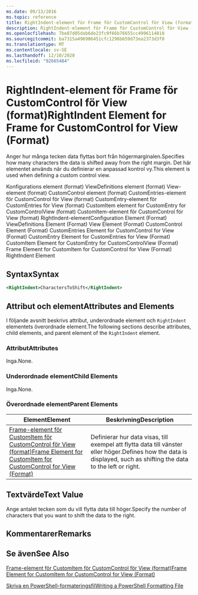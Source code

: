 ```yaml
---
ms.date: 09/13/2016
ms.topic: reference
title: RightIndent-element för Frame för CustomControl för View (format)
description: RightIndent-element för Frame för CustomControl för View (format)
ms.openlocfilehash: 7be87d05dab6de23fc9f66b76655cc4996114818
ms.sourcegitcommit: ba7315a496986451cfc1296b659d73ea2373d3f0
ms.translationtype: MT
ms.contentlocale: sv-SE
ms.lasthandoff: 12/10/2020
ms.locfileid: "92665484"
---
```

# <a name="rightindent-element-for-frame-for-customcontrol-for-view-format"></a><span data-ttu-id="7223a-103">RightIndent-element för Frame för CustomControl för View (format)</span><span class="sxs-lookup"><span data-stu-id="7223a-103">RightIndent Element for Frame for CustomControl for View (Format)</span></span>

<span data-ttu-id="7223a-104">Anger hur många tecken data flyttas bort från högermarginalen.</span><span class="sxs-lookup"><span data-stu-id="7223a-104">Specifies how many characters the data is shifted away from the right margin.</span></span> <span data-ttu-id="7223a-105">Det här elementet används när du definierar en anpassad kontrol vy.</span><span class="sxs-lookup"><span data-stu-id="7223a-105">This element is used when defining a custom control view.</span></span>

<span data-ttu-id="7223a-106">Konfigurations element (format) ViewDefinitions element (format) View-element (format) CustomControl element (format) CustomEntries-element för CustomControl för View (format) CustomEntry-element för CustomEntries för View (format) CustomItem element for CustomEntry for CustomControlView (format) CustomItem-element för CustomControl för View (format) RightIndent-element</span><span class="sxs-lookup"><span data-stu-id="7223a-106">Configuration Element (Format) ViewDefinitions Element (Format) View Element (Format) CustomControl Element (Format) CustomEntries Element for CustomControl for View (Format) CustomEntry Element for CustomEntries for View (Format) CustomItem Element for CustomEntry for CustomControlView (Format) Frame Element for CustomItem for CustomControl for View (Format) RightIndent Element</span></span>

## <a name="syntax"></a><span data-ttu-id="7223a-107">Syntax</span><span class="sxs-lookup"><span data-stu-id="7223a-107">Syntax</span></span>

```xml
<RightIndent>CharactersToShift</RightIndent>
```

## <a name="attributes-and-elements"></a><span data-ttu-id="7223a-108">Attribut och element</span><span class="sxs-lookup"><span data-stu-id="7223a-108">Attributes and Elements</span></span>

<span data-ttu-id="7223a-109">I följande avsnitt beskrivs attribut, underordnade element och `RightIndent` elementets överordnade element.</span><span class="sxs-lookup"><span data-stu-id="7223a-109">The following sections describe attributes, child elements, and parent element of the `RightIndent` element.</span></span>

### <a name="attributes"></a><span data-ttu-id="7223a-110">Attribut</span><span class="sxs-lookup"><span data-stu-id="7223a-110">Attributes</span></span>

<span data-ttu-id="7223a-111">Inga.</span><span class="sxs-lookup"><span data-stu-id="7223a-111">None.</span></span>

### <a name="child-elements"></a><span data-ttu-id="7223a-112">Underordnade element</span><span class="sxs-lookup"><span data-stu-id="7223a-112">Child Elements</span></span>

<span data-ttu-id="7223a-113">Inga.</span><span class="sxs-lookup"><span data-stu-id="7223a-113">None.</span></span>

### <a name="parent-elements"></a><span data-ttu-id="7223a-114">Överordnade element</span><span class="sxs-lookup"><span data-stu-id="7223a-114">Parent Elements</span></span>

|<span data-ttu-id="7223a-115">Element</span><span class="sxs-lookup"><span data-stu-id="7223a-115">Element</span></span>|<span data-ttu-id="7223a-116">Beskrivning</span><span class="sxs-lookup"><span data-stu-id="7223a-116">Description</span></span>|
|-------------|-----------------|
|[<span data-ttu-id="7223a-117">Frame-element för CustomItem för CustomControl för View (format)</span><span class="sxs-lookup"><span data-stu-id="7223a-117">Frame Element for CustomItem for CustomControl for View (Format)</span></span>](./frame-element-for-customitem-for-customcontrol-for-view-format.md)|<span data-ttu-id="7223a-118">Definierar hur data visas, till exempel att flytta data till vänster eller höger.</span><span class="sxs-lookup"><span data-stu-id="7223a-118">Defines how the data is displayed, such as shifting the data to the left or right.</span></span>|

## <a name="text-value"></a><span data-ttu-id="7223a-119">Textvärde</span><span class="sxs-lookup"><span data-stu-id="7223a-119">Text Value</span></span>

<span data-ttu-id="7223a-120">Ange antalet tecken som du vill flytta data till höger.</span><span class="sxs-lookup"><span data-stu-id="7223a-120">Specify the number of characters that you want to shift the data to the right.</span></span>

## <a name="remarks"></a><span data-ttu-id="7223a-121">Kommentarer</span><span class="sxs-lookup"><span data-stu-id="7223a-121">Remarks</span></span>

## <a name="see-also"></a><span data-ttu-id="7223a-122">Se även</span><span class="sxs-lookup"><span data-stu-id="7223a-122">See Also</span></span>

[<span data-ttu-id="7223a-123">Frame-element för CustomItem för CustomControl för View (format)</span><span class="sxs-lookup"><span data-stu-id="7223a-123">Frame Element for CustomItem for CustomControl for View (Format)</span></span>](./frame-element-for-customitem-for-customcontrol-for-view-format.md)

[<span data-ttu-id="7223a-124">Skriva en PowerShell-formateringsfil</span><span class="sxs-lookup"><span data-stu-id="7223a-124">Writing a PowerShell Formatting File</span></span>](./writing-a-powershell-formatting-file.md)

